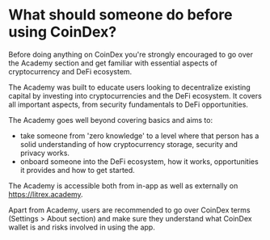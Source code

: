 # What should someone do before using CoinDex?

Before doing anything on CoinDex you're strongly encouraged to go over the Academy section and get familiar with essential aspects of cryptocurrency and DeFi ecosystem.

The Academy was built to educate users looking to decentralize existing capital by investing into cryptocurrencies and the DeFi ecosystem. It covers all important aspects, from security fundamentals to DeFi opportunities.

The Academy goes well beyond covering basics and aims to:

- take someone from 'zero knowledge' to a level where that person has a solid understanding of how cryptocurrency storage, security and privacy works.
- onboard someone into the DeFi ecosystem, how it works, opportunities it provides and how to get started.

The Academy is accessible both from in-app as well as externally on https://litrex.academy.

Apart from Academy, users are recommended to go over CoinDex terms (Settings > About section) and make sure they understand what CoinDex wallet is and risks involved in using the app.
